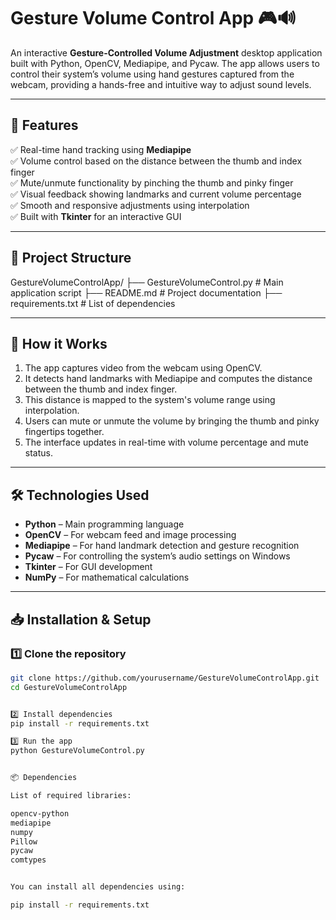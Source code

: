 # Gesture Volume Control App 🎮🔊

An interactive **Gesture-Controlled Volume Adjustment** desktop application built with Python, OpenCV, Mediapipe, and Pycaw. The app allows users to control their system’s volume using hand gestures captured from the webcam, providing a hands-free and intuitive way to adjust sound levels.

---

## 🚀 Features

✅ Real-time hand tracking using **Mediapipe**  
✅ Volume control based on the distance between the thumb and index finger  
✅ Mute/unmute functionality by pinching the thumb and pinky finger  
✅ Visual feedback showing landmarks and current volume percentage  
✅ Smooth and responsive adjustments using interpolation  
✅ Built with **Tkinter** for an interactive GUI

---

## 📂 Project Structure


GestureVolumeControlApp/
├── GestureVolumeControl.py # Main application script
├── README.md # Project documentation
├── requirements.txt # List of dependencies




---

## 📌 How it Works

1. The app captures video from the webcam using OpenCV.
2. It detects hand landmarks with Mediapipe and computes the distance between the thumb and index finger.
3. This distance is mapped to the system's volume range using interpolation.
4. Users can mute or unmute the volume by bringing the thumb and pinky fingertips together.
5. The interface updates in real-time with volume percentage and mute status.

---

## 🛠️ Technologies Used

- **Python** – Main programming language  
- **OpenCV** – For webcam feed and image processing  
- **Mediapipe** – For hand landmark detection and gesture recognition  
- **Pycaw** – For controlling the system’s audio settings on Windows  
- **Tkinter** – For GUI development  
- **NumPy** – For mathematical calculations

---

## 📥 Installation & Setup

### 1️⃣ Clone the repository
```bash
git clone https://github.com/yourusername/GestureVolumeControlApp.git
cd GestureVolumeControlApp


2️⃣ Install dependencies
pip install -r requirements.txt

3️⃣ Run the app
python GestureVolumeControl.py


📦 Dependencies

List of required libraries:

opencv-python
mediapipe
numpy
Pillow
pycaw
comtypes


You can install all dependencies using:

pip install -r requirements.txt







